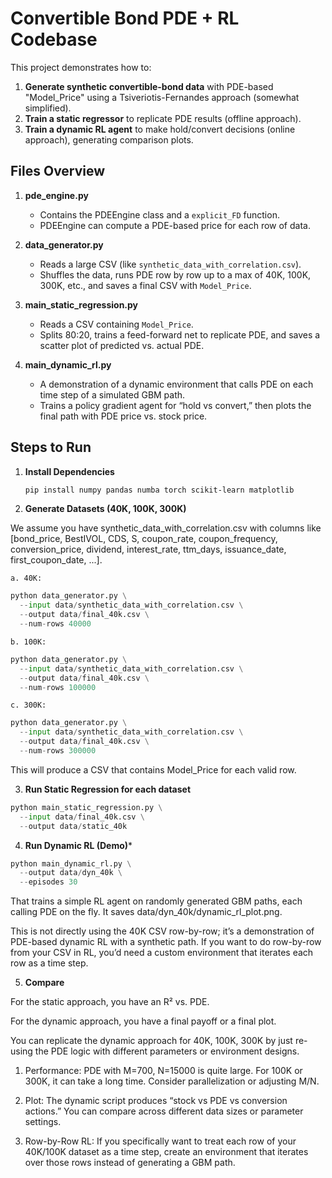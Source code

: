 # Convertible Bond PDE + RL Codebase

This project demonstrates how to:
1. **Generate synthetic convertible-bond data** with PDE-based "Model_Price" using a Tsiveriotis-Fernandes approach (somewhat simplified).
2. **Train a static regressor** to replicate PDE results (offline approach).
3. **Train a dynamic RL agent** to make hold/convert decisions (online approach), generating comparison plots.

## Files Overview

1. **pde_engine.py**  
   - Contains the PDEEngine class and a `explicit_FD` function.  
   - PDEEngine can compute a PDE-based price for each row of data.  

2. **data_generator.py**  
   - Reads a large CSV (like `synthetic_data_with_correlation.csv`).
   - Shuffles the data, runs PDE row by row up to a max of 40K, 100K, 300K, etc., and saves a final CSV with `Model_Price`.

3. **main_static_regression.py**  
   - Reads a CSV containing `Model_Price`.
   - Splits 80:20, trains a feed-forward net to replicate PDE, and saves a scatter plot of predicted vs. actual PDE.

4. **main_dynamic_rl.py**  
   - A demonstration of a dynamic environment that calls PDE on each time step of a simulated GBM path.  
   - Trains a policy gradient agent for “hold vs convert,” then plots the final path with PDE price vs. stock price.

## Steps to Run

1. **Install Dependencies**

   ```bash
   pip install numpy pandas numba torch scikit-learn matplotlib
   ```
2. **Generate Datasets (40K, 100K, 300K)**

We assume you have synthetic_data_with_correlation.csv with columns like [bond_price, BestIVOL, CDS, S, coupon_rate, coupon_frequency, conversion_price, dividend, interest_rate, ttm_days, issuance_date, first_coupon_date, ...].

    a. 40K:
```python
python data_generator.py \
  --input data/synthetic_data_with_correlation.csv \
  --output data/final_40k.csv \
  --num-rows 40000
```
    b. 100K:

```python
python data_generator.py \
  --input data/synthetic_data_with_correlation.csv \
  --output data/final_40k.csv \
  --num-rows 100000
```
    
    c. 300K:
    
```python
python data_generator.py \
  --input data/synthetic_data_with_correlation.csv \
  --output data/final_40k.csv \
  --num-rows 300000
```

This will produce a CSV that contains Model_Price for each valid row.

3. **Run Static Regression for each dataset**

```python
python main_static_regression.py \
  --input data/final_40k.csv \
  --output data/static_40k
```

4. **Run Dynamic RL (Demo)***

```python
python main_dynamic_rl.py \
  --output data/dyn_40k \
  --episodes 30
```

That trains a simple RL agent on randomly generated GBM paths, each calling PDE on the fly.
It saves data/dyn_40k/dynamic_rl_plot.png.

This is not directly using the 40K CSV row-by-row; it’s a demonstration of PDE-based dynamic RL with a synthetic path. If you want to do row-by-row from your CSV in RL, you’d need a custom environment that iterates each row as a time step.

5. **Compare**

For the static approach, you have an R² vs. PDE.

For the dynamic approach, you have a final payoff or a final plot.

You can replicate the dynamic approach for 40K, 100K, 300K by just re-using the PDE logic with different parameters or environment designs.

1. Performance: PDE with M=700, N=15000 is quite large. For 100K or 300K, it can take a long time. Consider parallelization or adjusting M/N.

2. Plot: The dynamic script produces “stock vs PDE vs conversion actions.” You can compare across different data sizes or parameter settings.

3. Row-by-Row RL: If you specifically want to treat each row of your 40K/100K dataset as a time step, create an environment that iterates over those rows instead of generating a GBM path.